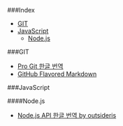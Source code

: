 ###Index
* [GIT](#git)
* [JavaScript](#javascript)
    * [Node.js](#nodejs)

###GIT
* [Pro Git 한글 번역](http://git-scm.com/book/ko/)
* [GitHub Flavored Markdown](https://help.github.com/articles/github-flavored-markdown)


###JavaScript

####Node.js
* [Node.js API 한글 번역 by outsideris](http://nodejs.sideeffect.kr/docs/)
